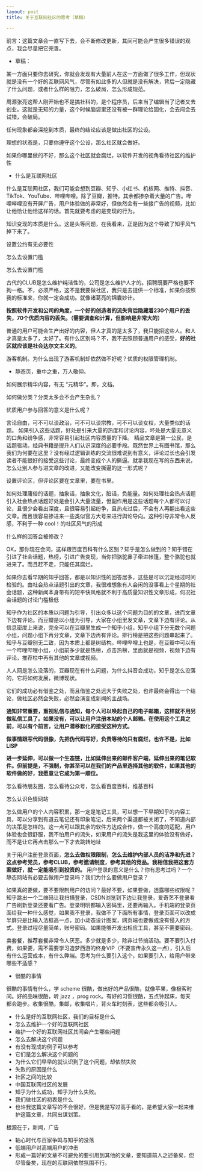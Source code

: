 ```yaml
---
layout: post
title: 关于互联网社区的思考（草稿）

---
```


前言：这篇文章会一直写下去，会不断修改更新，其间可能会产生很多错误的观点，我会尽量把它完善。

- 草稿：

某一方面只要你去研究，你就会发现有大量前人在这一方面做了很多工作，但现状就是没有一个好的互联网风气，尽管有如此多的人但就是没有解决，背后一定隐藏了什么问题，或者什么样的阻力，怎么破局，怎么形成规范。

周源张亮这帮人刚开始也不是搞社科的，是个程序员，后来当了编辑当了记者又去创业。这就是无知的力量，这个时候脑袋里还没有被一群理论给固化，会去闯会去试错，会破局。

任何现象都会深挖到本质，最终的结论应该是做出社区的公设。

理想的状态是，只要你遵守这个公设，那么社区就会做好。

如果你哪里做的不好，那么这个社区就会腐烂，以软件开发的视角看待社区的维护性

- 什么是互联网社区

什么是互联网社区，我们可能会想到豆瓣、知乎、小红书、机核网、推特、抖音、TikTok、YouTube、哔哩哔哩。除了豆瓣，推特。其余都掺杂着大量的广告。哔哩哔哩没有开屏广告，用户体验做的非常好，但依然会有一些接广告的视频，比如让他恰让他恰这样的话。首先就要考虑的是变现的行为。

知识变现的本质是什么。这是头等问题，在我看来，正是因为这个导致了知乎风气掉下来了。

设置公约有无必要性

怎么去设置门槛

怎么去设置门槛

古代的CLUB是怎么维护纯洁性的，公司是怎么维护人才的。招聘既要严格也要不拘一格。不，必须严格，这不是我要做社区，我只是去提供一个标准，如果你按照我的标准来，你就一定会成功。就像诸葛亮的锦囊妙计。

**按照软件开发和公司的角度，一个好的创造者的流失背后隐藏着230个用户的丢失，70个优质内容的丢失。（需要调查和计算，但影响是非常大的）**

普通的用户可能会生产出好的内容，但人才真的是太多了，我只能招这些人。和人才真是太多了，太好了。有什么区别吗？不，我不去照顾普通用户的感受，**好的社区就应该是社会达尔文主义的**。

游客机制。为什么出现了游客机制却依然做不好呢？优质的权限管理机制。

- 静态页，重中之重，万人敬仰。

如何展示精华内容，有无 “元精华”。即，文档。

如何做分类？分类太多会不会产生杂乱？

优质用户参与回答的意义是什么呢？

言论自由，可不可以谈政治，可不可以谈宗教，可不可以谈女权，大量类似的话题。 如果引入这些话题，好处是引来大量的热度和讨论内容，坏处是大量无意义的口角和纷争感，非常容易引起社区内容质量的下降。 精品文章是第一公民，是话题驱动。经典书籍是提升人们认识深度的必要手段。既然世界上有图书馆，那么我们为何要在这里？没有经过逻辑训练的交流很难说到有意义，评论过长也会引发读者不能很好的接受这些讨论，最终变成个人的撕逼。就拿我现在写的东西来说，怎么让别人参与进文章的改进，又能改变撕逼的这一形式呢？

设置评论区，但评论区要在文章里，要在书里。

如何处理庸俗的话题，抽象话，抽象文化，脏话，负能量。如何处理社会热点话题 引入社会热点话题好处是会引入大量流量，但副作用是这些话题每个人都可以讨论，且很少会看出深度，且很容易引起纷争，且热点过后，不会有人再翻出看这些文章。而且很容易掺进来一些类似官方大号来进行舆论导向。这种引导非常令人反感，不利于一种 cool！的社区风气的形成

什么样的回答会被修改？

OK，那你现在会问，这样跟百度百科有什么区别？知乎是怎么做到的？知乎错在引进了社会话题，热榜，引进广告变现，当你把骆驼鼻子牵进帐篷，整个骆驼也就进来了。而且赶不走，只能任其腐烂。

如果你去看早期的知乎回答，都是以知识性的回答居多，这些是可以沉淀经过时间检验的。由社会热点话题引出的文章，我很难想象有人会闲的没事看上个星期的社会话题，这种新闻本身带有的短平快风格就不利于高质量知识性文章形成，何况社会话题的讨论门槛极低

知乎作为社区的本质以问题为引导，引出众多以这个问题为目的的文章，进而文章下边有评论。而豆瓣是以小组为引导，大家在小组里发文章，文章下边有评论。从信息密度上来说，完全可以在豆瓣里生成一个知乎小组，知乎小组下分无数个问题小组，问题小组下再分文章，文章下边再有评论。排行榜是把这些问题串起来了。知乎与豆瓣别无二致，因为本质上都是树结构。哔哩哔哩上也是，在豆瓣中可以有一个哔哩哔哩小组，小组前多少就是热榜，点击热榜，里面就是视频，视频下边有评论，推荐栏中再有其他的文章或视频。

人人网是怎么没落的，豆瓣现在有什么问题，为什么抖音会成功，知乎是怎么没落的，它将如何发展，微博现状。

它们的成功必有借鉴之处，而且借鉴之处远大于失败之处，也许最终会得出一个结论，做社区必然会失败，必然会演变成新闻的主战场。

**通知非常重要，重视私信与通知，每个人可以唤起自己的电子邮箱，这样就不用另做私信工具了。如果没有，可以让用户注册本站的个人邮箱。在使用这个工具之前，可以有个前言，让用户潜移默化的接受这种方式。**

**做事情跟写代码很像，先把伪代码写好，负责等待的只有腐烂，也许不是，比如 LISP**

**进一步延伸，可以做一个生态链，比如延伸出来的邮件客户端，延伸出来的笔记软件。但前提是，不强制，你甚至可以在我们的产品里选择其他的软件，如果其他的软件做的好，我愿意让它成为第一顺位。**

怎么看待朋友圈，怎么看待公众号，怎么看百度百科，维基百科

怎么认识色情网站

怎么做用户的个人内容积累，那一定是笔记工具，可以想一下早期知乎的内容工具，可以分享到有道云笔记还有印象笔记，后来两个渠道都被关闭了，不知道内部的决策是怎样的。这一点可以跟其余的软件方达成合作，做一个高度的适配，用户体验也会很舒服，我不怕用户的流失，如果用户的流失是我这里的体验没有做好，而不是让它再点击那么一下才去跳转地址

关于用户注册登录页面，**怎么去做权限限制，怎么去维护内部人员的洁净和先进？这点参考党员，参考CLUB，参考邀请制度，参考其他的竞品。我相信我把这套方案做好，就一定能吸引到投资的。** 用户登录的意义是什么？你有思考过吗？一个静态网站有必要去做用户登录吗？我们为什么要做用户登录？

如果真的要做，要不要限制用户的访问？最好不要，如果要做，透露哪些权限呢？知乎跳出一个二维码让我扫描登录，CSDN浏览到下边让我登录，爱奇艺不登录看广告刷新登录还要看广告。登录明明都输入密码里，还要再输入。手机端的登录页面给我一种什么感觉，如果我不登录，我做不了下面所有事情，登录页面可以改成半屏只是比输入法框高一点，加小动态设计图案，网页端也要做成没有侵入的方式。登录过程尽量简单，账号密码。如果能够开发出相应工具，甚至不需要密码。

卖套餐，推荐套餐非常令人厌恶。多少就是多少，除非过节搞活动。要不要引入付费，如果要，需不需要学习造梦西游的终身VIP（不要宣传永久这一点），引入后有什么运营成本，有什么弊端。思考为什么要引入这个，如果要引入，给用户带来哪些不适感？

- 很酷的事情

很酷的事情有什么，学 scheme 很酷，做出好的产品很酷，就像苹果，像极客时间。好的品味很酷，听 jazz ，prog rock。有好的习惯很酷，五点钟起床，每天都会跑步。收集很酷，集邮，收集唱片，背火车时刻表，这些都会吸引人。

- 什么是好的互联网社区，我们的目标是什么
- 怎么去维护一个好的互联网社区
- 维护一个好的互联网社区其间会产生哪些问题
- 怎么去解决这个问题
- 有没有现成的例子可以参考
- 它们是怎么解决这个问题的
- 为什么它们早早的就认识到了这个问题，却依然失败
- 失败的原因是什么
- 社区之间的比较
- 中国互联网社区的发展
- 知乎为什么成功，知乎为什么失败。
- 我们做社区的初衷是什么
- 也许我这篇文章写的不会很好，但是我是写过高手看的，是希望大家一起来维护这篇文章，共同出谋划策。

根源在于，新闻，广告

- 轴心时代与百家争鸣与知乎的没落
- 低端用户对高端用户的冲击
- 形成一篇好的文章不可避免的要引用到其他的文章，要知道前人之述备矣，但尽管备矣，现在的互联网依然氛围不行。